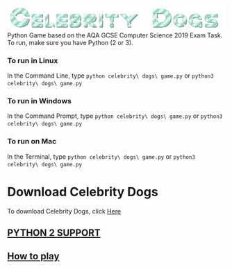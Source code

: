 ![Celebrity Dogs Animated Title](https://github.com/jaxk25/Celebrity-Dogs/blob/master/8hd074el.gif)
Python Game based on the AQA GCSE Computer Science 2019 Exam Task.  
To run, make sure you have Python (2 or 3).  
### To run in Linux
In the Command Line, type `python celebrity\ dogs\ game.py` or `python3 celebrity\ dogs\ game.py`  
### To run in Windows
In the Command Prompt, type `python celebrity\ dogs\ game.py` or `python3 celebrity\ dogs\ game.py`
### To run on Mac
In the Terminal, type `python celebrity\ dogs\ game.py` or `python3 celebrity\ dogs\ game.py` 
# Download Celebrity Dogs
To download Celebrity Dogs, click [Here](https://github.com/jaxk25/Celebrity-Dogs.git)
## [PYTHON 2 SUPPORT](https://github.com/jaxk25/Celebrity-Dogs-Python/wiki/How-to-run#note)  
## [How to play](https://github.com/jaxk25/Celebrity-Dogs-Python/wiki/How-to-play)  
